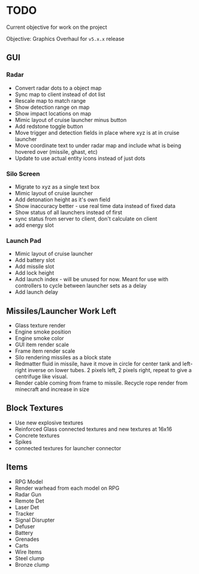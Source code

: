 # TODO

Current objective for work on the project

Objective: Graphics Overhaul for `v5.x.x` release

## GUI

### Radar

- Convert radar dots to a object map
- Sync map to client instead of dot list
- Rescale map to match range
- Show detection range on map
- Show impact locations on map
- Mimic layout of cruise launcher minus button
- Add redstone toggle button
- Move trigger and detection fields in place where xyz is at in cruise launcher
- Move coordinate text to under radar map and include what is being hovered over (missile, ghast, etc)
- Update to use actual entity icons instead of just dots

### Silo Screen

- Migrate to xyz as a single text box
- Mimic layout of cruise launcher
- Add detonation height as it's own field
- Show inaccuracy better -  use real time data instead of fixed data
- Show status of all launchers instead of first
- sync status from server to client, don't calculate on client
- add energy slot

### Launch Pad

- Mimic layout of cruise launcher
- Add battery slot
- Add missile slot
- Add lock height
- Add launch index - will be unused for now. Meant for use with controllers to cycle between launcher sets as a delay
- Add launch delay

## Missiles/Launcher Work Left

- Glass texture render
- Engine smoke position
- Engine smoke color
- GUI item render scale
- Frame item render scale
- Silo rendering missiles as a block state
- Redmatter fluid in missile, have it move in circle for center tank and left-right inverse on lower tubes. 2 pixels left, 2 pixels right, repeat to give a centrifuge like visual.
- Render cable coming from frame to missile. Recycle rope render from minecraft and increase in size

## Block Textures

- Use new explosive textures
- Reinforced Glass connected textures and new textures at 16x16
- Concrete textures
- Spikes
- connected textures for launcher connector

## Items

- RPG Model
- Render warhead from each model on RPG
- Radar Gun
- Remote Det
- Laser Det
- Tracker
- Signal Disrupter
- Defuser
- Battery
- Grenades
- Carts
- Wire Items
- Steel clump
- Bronze clump